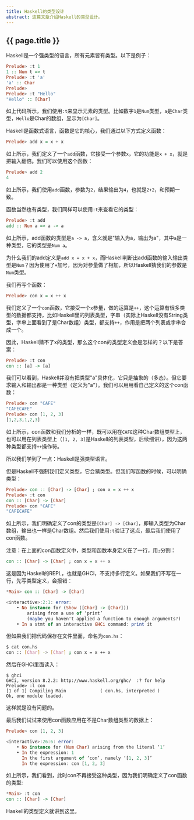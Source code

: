 ```yaml
---
title: Haskell的类型设计
abstract: 这篇文章介绍Haskell的类型设计。
---
```


## {{ page.title }}

Haskell是一个强类型的语言，所有元素皆有类型。以下是例子：

```haskell
Prelude> :t 1
1 :: Num t => t
Prelude> :t 'a'
'a' :: Char
Prelude>
Prelude> :t "Hello"
"Hello" :: [Char]
```

如上代码所示，我们使用`:t`来显示元素的类型。比如数字`1`是`Num`类型，`a`是`Char`类型，`Hello`是Char的数组，显示为`[Char]`。

Haskell是函数式语言，函数是它的核心，我们通过以下方式定义函数：

```haskell
Prelude> add x = x + x
```

如上所示，我们定义了一个`add`函数，它接受一个参数`x`，它的功能是`x + x`，就是把输入翻倍。我们可以使用这个函数：

```haskell
Prelude> add 2
4
```

如上所示，我们使用`add`函数，参数为`2`，结果输出为`4`，也就是`2+2`，和预期一致。

函数当然也有类型，我们同样可以使用`:t`来查看它的类型：

```haskell
Prelude> :t add
add :: Num a => a -> a
```

如上所示，add函数的类型是`a -> a`，含义就是"输入为a，输出为a"，其中`a`是一种类型，它的类型是`Num a`。

为什么我们的add定义是`add x = x + x`，而Haskell判断出add函数的输入输出类型是`Num`？因为使用了`+`加号，因为对参量做了相加，所以Haskell猜我们的参数是`Num`类型。

我们再写个函数：

```haskell
Prelude> con x = x ++ x
```

我们定义了一个`con`函数，它接受一个`x`参量，做的运算是`++`，这个运算有很多类型的数据都支持，比如Haskell里的列表类型，字串（实际上Haskell没有String类型，字串上面看到了是Char数组）类型，都支持`++`，作用是把两个列表或字串合成一个。

因此，Haskell猜不了x的类型，那么这个con的类型定义会是怎样的？以下是答案：

```haskell
Prelude> :t con
con :: [a] -> [a]
```

我们可以看到，Haskell并没有把类型"a"具体化，它只是抽象的（多态）。但它要求输入和输出都是一种类型（定义为"a"）。我们可以用用看自己定义的这个con函数：

```haskell
Prelude> con "CAFE"
"CAFECAFE"
Prelude> con [1, 2, 3]
[1,2,3,1,2,3]
```

如上所示，con函数和我们分析的一样，既可以用在`CAFE`这种Char数组类型上，也可以用在列表类型上（`[1, 2, 3]`是Haskell的列表类型，后续细讲），因为这两种类型都支持`++`操作符。

所以我们学到了一点：Haskell是强类型语言。

但是Haskell不强制我们定义类型，它会猜类型。但我们写函数的时候，可以明确类型：

```haskell
Prelude> con :: [Char] -> [Char] ; con x = x ++ x
Prelude> :t con
con :: [Char] -> [Char]
Prelude> con "CAFE"
"CAFECAFE"
```

如上所示，我们明确定义了con的类型是`[Char] -> [Char]`，即输入类型为Char数组，输出也一样是Char数组。然后我们使用`:t`验证了这点，最后我们使用了con函数。

注意：在上面的con函数定义中，类型和函数本身定义在了一行，用`;`分割：

```haskell
con :: [Char] -> [Char] ; con x = x ++ x
```

这是因为Haskell的REPL，也就是GHCi，不支持多行定义。如果我们不写在一行，先写类型定义，会报错：

```haskell
*Main> con :: [Char] -> [Char]

<interactive>:2:1: error:
	• No instance for (Show ([Char] -> [Char]))
		arising from a use of ‘print’
		(maybe you haven't applied a function to enough arguments?)
	• In a stmt of an interactive GHCi command: print it
```

但如果我们把代码保存在文件里面，命名为`con.hs`：

```bash
$ cat con.hs
con :: [Char] -> [Char] ; con x = x ++ x
```

然后在GHCi里面读入：

```hashekll
$ ghci
GHCi, version 8.2.2: http://www.haskell.org/ghc/  :? for help
Prelude> :l con
[1 of 1] Compiling Main             ( con.hs, interpreted )
Ok, one module loaded.
```

这样就是没有问题的。

最后我们试试来使用con函数应用在不是Char数组类型的数据上：

```haskell
Prelude> con [1, 2, 3]

<interactive>:26:6: error:
	• No instance for (Num Char) arising from the literal ‘1’
	• In the expression: 1
	  In the first argument of ‘con’, namely ‘[1, 2, 3]’
	  In the expression: con [1, 2, 3]
```

如上所示，我们看到，此时con不再接受这种类型，因为我们明确定义了con函数的类型:

```haskell
*Main> :t con
con :: [Char] -> [Char]
```

Haskell的类型定义就讲到这里。

